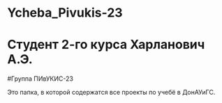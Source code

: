 # Ycheba_Pivukis-23
# Студент 2-го курса Харланович А.Э.
#Группа ПИвУКИС-23

Это папка, в которой содержатся все проекты по учебё в ДонАУиГС.
